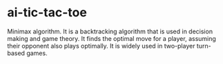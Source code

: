 # ai-tic-tac-toe
Minimax algorithm. It is a backtracking algorithm that is used in decision making and game theory. It finds the optimal move for a player, assuming their opponent also plays optimally. It is widely used in two-player turn-based games.

